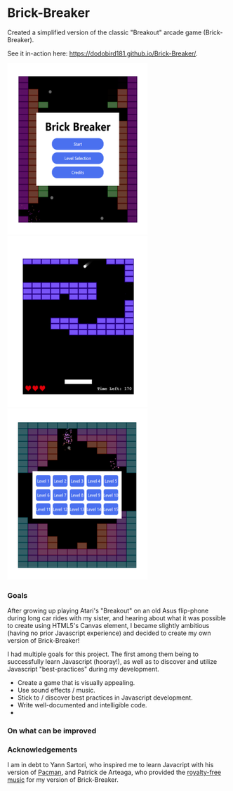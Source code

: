 # Brick-Breaker
Created a simplified version of the classic "Breakout" arcade game (Brick-Breaker).

See it in-action here: https://dodobird181.github.io/Brick-Breaker/.

<div>
<img src="https://github.com/dodobird181/Brick-Breaker/blob/main/screenshots/bbmenu.PNG" width="320" height="390">
<img src="https://github.com/dodobird181/Brick-Breaker/blob/main/screenshots/bblevel.PNG" width="320" height="390">
<img src="https://github.com/dodobird181/Brick-Breaker/blob/main/screenshots/bbselection.PNG" width="320" height="390">
</div>

### Goals
After growing up playing Atari's "Breakout" on an old Asus flip-phone during long car rides with  my sister, and hearing about what it was possible to create using
HTML5's Canvas element, I became slightly ambitious (having no prior Javascript experience) and decided to create my own version of Brick-Breaker!

I had multiple goals for this project. The first among them being to successfully learn Javascript (hooray!), as well as to discover and utilize Javascript "best-practices" 
during my development.

*  Create a game that is visually appealing.
*  Use sound effects / music.
*  Stick to / discover best practices in Javascript development.
*  Write well-documented and intelligible code.
*  

### On what can be improved


### Acknowledgements
I am in debt to Yann Sartori, who inspired me to learn Javacript with his version of [Pacman](https://github.com/yannsartori/Pac-Man), and
Patrick de Arteaga, who provided the [royalty-free music](https://patrickdearteaga.com/) for my version of Brick-Breaker.
